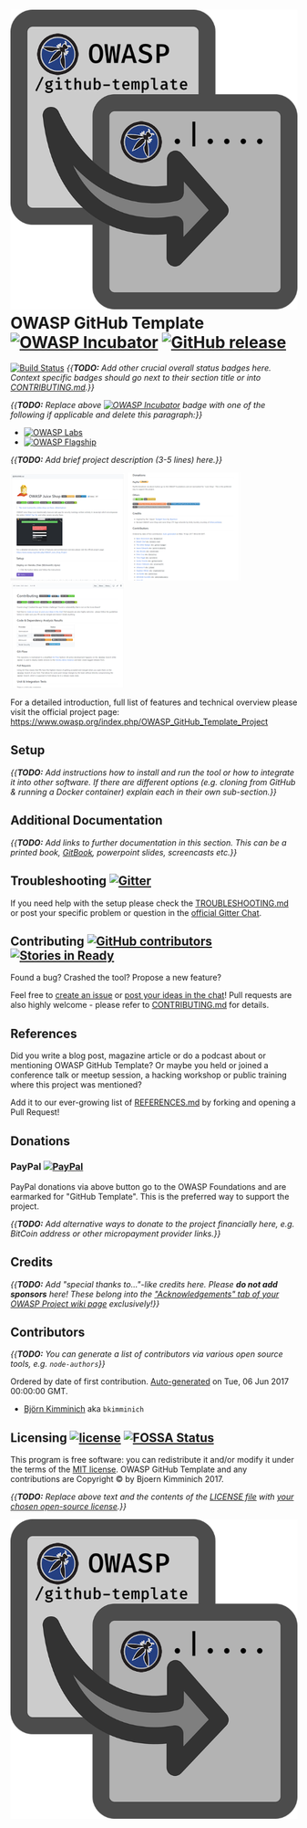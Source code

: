 # ![Project Logo](images/logo.png) OWASP GitHub Template [![OWASP Incubator](https://img.shields.io/badge/owasp-incubator-blue.svg)](https://www.owasp.org/index.php/OWASP_Project_Inventory#tab=Incubator_Projects) [![GitHub release](https://img.shields.io/github/release/owasp/github-template.svg)](https://github.com/owasp/github-template/releases/latest)

[![Build Status](https://travis-ci.org/owasp/github-template.svg?branch=master)](https://travis-ci.org/owasp/github-template)
_{{**TODO:** Add other crucial overall status badges here. Context specific badges should go next to their section title or into [CONTRIBUTING.md](CONTRIBUTING.md).}}_

_{{**TODO:** Replace above [![OWASP Incubator](https://img.shields.io/badge/owasp-incubator-blue.svg)](https://www.owasp.org/index.php/OWASP_Project_Inventory#tab=Incubator_Projects) badge with one of the following if applicable and delete this paragraph:}}_
* [![OWASP Labs](https://img.shields.io/badge/owasp-labs%20project-f7b73c.svg)](https://www.owasp.org/index.php/OWASP_Project_Inventory#tab=Labs_Projects)
* [![OWASP Flagship](https://img.shields.io/badge/owasp-flagship%20project-38a047.svg)](https://www.owasp.org/index.php/OWASP_Project_Inventory#tab=Flagship_Projects)

_{{**TODO:** Add brief project description (3-5 lines) here.}}_

![OWASP GitHub Template screenshot 1](images/screenshot1.png)
![OWASP GitHub Template screenshot 2](images/screenshot2.png)
![OWASP GitHub Template screenshot 3](images/screenshot3.png)

For a detailed introduction, full list of features and technical
overview please visit the official project page:
<https://www.owasp.org/index.php/OWASP_GitHub_Template_Project>

## Setup

_{{**TODO:** Add instructions how to install and run the tool or how to integrate it into other software. If there are different options (e.g. cloning from GitHub & running a Docker container) explain each in their own sub-section.}}_

## Additional Documentation

_{{**TODO:** Add links to further documentation in this section. This can be a printed book, [GitBook](https://www.gitbook.com/@owasp), powerpoint slides, screencasts etc.}}_

## Troubleshooting [![Gitter](http://img.shields.io/badge/gitter-join%20chat-1dce73.svg)](https://gitter.im/owasp/github-template)

If you need help with the setup please check the
[TROUBLESHOOTING.md](TROUBLESHOOTING.md) or post your specific problem
or question in the
[official Gitter Chat](https://gitter.im/owasp/github-template).

## Contributing [![GitHub contributors](https://img.shields.io/github/contributors/owasp/github-template.svg)](https://github.com/owasp/github-template/graphs/contributors) [![Stories in Ready](https://badge.waffle.io/owasp/github-template.svg?label=ready&title=Ready)](http://waffle.io/owasp/github-template)

Found a bug? Crashed the tool? Propose a new feature?

Feel free to
[create an issue](https://github.com/owasp/github-template/issues) or
[post your ideas in the chat](https://gitter.im/owasp/github-template)!
Pull requests are also highly welcome - please refer to
[CONTRIBUTING.md](CONTRIBUTING.md) for details.

## References

Did you write a blog post, magazine article or do a podcast about or
mentioning OWASP GitHub Template? Or maybe you held or joined a conference
talk or meetup session, a hacking workshop or public training where this
project was mentioned?

Add it to our ever-growing list of [REFERENCES.md](REFERENCES.md) by
forking and opening a Pull Request!

## Donations

### PayPal [![PayPal](https://www.paypalobjects.com/en_US/i/btn/btn_donate_SM.gif)](https://www.paypal.com/cgi-bin/webscr?cmd=_donations&business=paypal%40owasp%2eorg&lc=BM&item_name=OWASP%20GitHub%20Template&item_number=OWASP%20Foundation&no_note=0&currency_code=USD&bn=PP%2dDonationsBF)

PayPal donations via above button go to the OWASP Foundations and are
earmarked for "GitHub Template". This is the preferred way to support the
project.

_{{**TODO:** Add alternative ways to donate to the project financially here, e.g. BitCoin address or other micropayment provider links.}}_

## Credits

_{{**TODO:** Add "special thanks to..."-like credits here. Please **do not add sponsors** here! These belong into the ["Acknowledgements" tab of your OWASP Project wiki page](https://www.owasp.org/index.php/OWASP_Juice_Shop_Project#tab=Acknowledgements) exclusively!}}_

## Contributors

_{{**TODO:** You can generate a list of contributors via various open source tools, e.g. `node-authors`}}_

Ordered by date of first contribution.
[Auto-generated](https://github.com/dtrejo/node-authors) on Tue, 06 Jun
2017 00:00:00 GMT.

- [Björn Kimminich](https://github.com/bkimminich) aka `bkimminich`

## Licensing [![license](https://img.shields.io/github/license/owasp/github-template.svg)](LICENSE) [![FOSSA Status](https://app.fossa.io/api/projects/git%2Bhttps%3A%2F%2Fgithub.com%2Fowasp%2Fgithub-template.svg?type=shield)](https://app.fossa.io/projects/git%2Bhttps%3A%2F%2Fgithub.com%2Fowasp%2Fgithub-template?ref=badge_shield)

This program is free software: you can redistribute it and/or modify it
under the terms of the [MIT license](LICENSE). OWASP GitHub Template and any
contributions are Copyright © by Bjoern Kimminich 2017.

_{{**TODO:** Replace above text and the contents of the [LICENSE file](LICENSE) with [your chosen open-source license](https://opensource.org/licenses).}}_

![Project Logo](images/logo.png)

